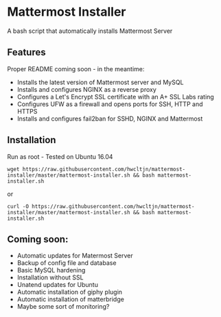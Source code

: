 # Mattermost Installer

A bash script that automatically installs Mattermost Server

## Features
Proper README coming soon - in the meantime:

* Installs the latest version of Mattermost server and MySQL
* Installs and configures NGINX as a reverse proxy
* Configures a Let's Encrypt SSL certificate with an A+ SSL Labs rating
* Configures UFW as a firewall and opens ports for SSH, HTTP and HTTPS
* Installs and configures fail2ban for SSHD, NGINX and Mattermost


## Installation

Run as root - Tested on Ubuntu 16.04

    wget https://raw.githubusercontent.com/hwcltjn/mattermost-installer/master/mattermost-installer.sh && bash mattermost-installer.sh
or 

    curl -O https://raw.githubusercontent.com/hwcltjn/mattermost-installer/master/mattermost-installer.sh && bash mattermost-installer.sh

## Coming soon:

* Automatic updates for Matermost Server
* Backup of config file and database
* Basic MySQL hardening
* Installation without SSL
* Unatend updates for Ubuntu
* Automatic installation of giphy plugin
* Automatic installation of matterbridge
* Maybe some sort of monitoring?
